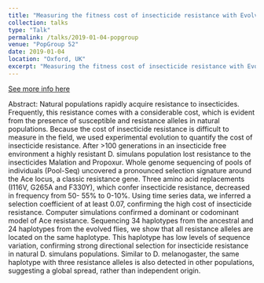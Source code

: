 ```yaml
---
title: "Measuring the fitness cost of insecticide resistance with Evolve and Resequence: A case study with Ace resistance in Drosophila simulans."
collection: talks
type: "Talk"
permalink: /talks/2019-01-04-popgroup
venue: "PopGroup 52"
date: 2019-01-04
location: "Oxford, UK"
excerpt: "Measuring the fitness cost of insecticide resistance with Evolve and Resequence: A case study with Ace resistance in Drosophila simulans."
---
```

[See more info here](http://www.genetics.org.uk/events/pop-group/)

Abstract: Natural populations rapidly acquire resistance to insecticides. Frequently, this resistance comes with a considerable cost, which is evident from the presence of susceptible and resistance alleles in natural populations. Because the cost of insecticide resistance is difficult to measure in the field, we used experimental evolution to quantify the cost of insecticide resistance. After &gt;100 generations in an insecticide free environment a highly resistant D. simulans population lost resistance to the insecticides Malation and Propoxur. Whole genome sequencing of pools of individuals (Pool-Seq) uncovered a pronounced selection signature around the Ace locus, a classic resistance gene. Three amino acid replacements (I116V, G265A and F330Y), which confer insecticide resistance, decreased in frequency from 50- 55% to 0-10%. Using time series data, we inferred a selection coefficient of at least 0.07, confirming the high cost of insecticide resistance. Computer simulations confirmed a dominant or codominant model of Ace resistance. Sequencing 34 haplotypes from the ancestral and 24 haplotypes from the evolved flies, we show that all resistance alleles are located on the same haplotype. This haplotype has low levels of sequence variation, confirming strong directional selection for insecticide resistance in natural D. simulans populations. Similar to D. melanogaster, the same haplotype with three resistance alleles is also detected in other populations, suggesting a global spread, rather than independent origin.
